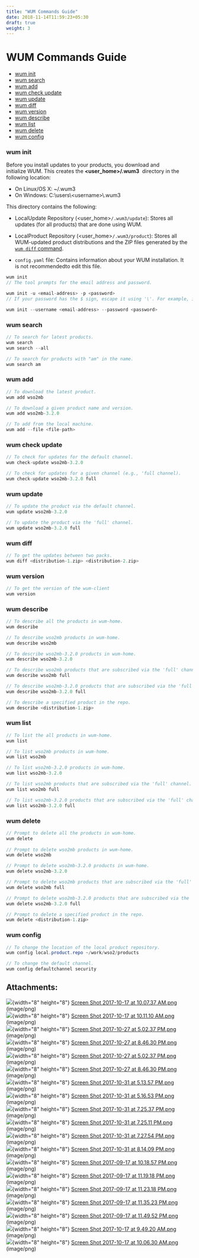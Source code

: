 ```yaml
---
title: "WUM Commands Guide"
date: 2018-11-14T11:59:23+05:30
draft: true
weight: 3
---
```

# WUM Commands Guide

-   [wum init](#WUMCommandsGuide-wuminit)
-   [wum search](#WUMCommandsGuide-wumsearch)
-   [wum add](#WUMCommandsGuide-wumadd)
-   [wum check update](#WUMCommandsGuide-wumcheckupdate)
-   [wum update](#WUMCommandsGuide-wumupdate)
-   [wum diff](#WUMCommandsGuide-wumdiff)
-   [wum version](#WUMCommandsGuide-wumversion)
-   [wum describe](#WUMCommandsGuide-wumdescribe)
-   [wum list](#WUMCommandsGuide-wumlist)
-   [wum delete](#WUMCommandsGuide-wumdelete)
-   [wum config](#WUMCommandsGuide-wumconfig)

### wum init

Before you install updates to your products, you download and
initialize WUM. This creates the **&lt;user\_home&gt;/.wum3**  directory
in the following location:

-   On Linux/OS X: \~/.wum3
-   On Windows: C:\\users\\&lt;username&gt;\\.wum3

This directory contains the following:

-   LocalUpdate Repository (&lt;user\_home&gt;`/.wum3/update`): Stores
    all updates (for all products) that are done using WUM.

-   LocalProduct Repository (&lt;user\_home&gt;`/.wum3/product`): Stores
    all WUM-updated product distributions and the ZIP files generated by
    the 
    [`wum diff` command](#WUMCommandsGuide-GenerateaZIPfilewithWUMupdates).

-   `config.yaml` file: Contains information about your WUM
    installation. It is not recommendedto edit this file.

``` java
wum init  
// The tool prompts for the email address and password.

wum init -u <email-address> -p <password>
// If your password has the $ sign, escape it using '\'. For example, if your password is 123$abc, you should enter 123\$abc. This is because the $ sign is used for variables in BASH.

wum init --username <email-address> --password <password>
```

### wum search

  

``` java
// To search for latest products.
wum search
wum search --all

// To search for products with "am" in the name.
wum search am
```

### wum add

``` java
// To download the latest product.
wum add wso2mb

// To download a given product name and version.
wum add wso2mb-3.2.0

// To add from the local machine.
wum add --file <file-path>
```

### wum check update

``` java
// To check for updates for the default channel.
wum check-update wso2mb-3.2.0

// To check for updates for a given channel (e.g., 'full channel).
wum check-update wso2mb-3.2.0 full
```

### wum update

``` java
// To update the product via the default channel.
wum update wso2mb-3.2.0

// To update the product via the 'full' channel.
wum update wso2mb-3.2.0 full
```

### wum diff

``` java
// To get the updates between two packs.
wum diff <distribution-1.zip> <distribution-2.zip>
```

### wum version

``` java
// To get the version of the wum-client
wum version
```

### wum describe

``` java
// To describe all the products in wum-home.
wum describe  

// To describe wso2mb products in wum-home.
wum describe wso2mb

// To describe wso2mb-3.2.0 products in wum-home.
wum describe wso2mb-3.2.0

// To describe wso2mb products that are subscribed via the 'full' channel.
wum describe wso2mb full 

// To describe wso2mb-3.2.0 products that are subscribed via the 'full' channel.
wum describe wso2mb-3.2.0 full

// To describe a specified product in the repo.
wum describe <distribution-1.zip>
```

### wum list

``` java
// To list the all products in wum-home.
wum list

// To list wso2mb products in wum-home.
wum list wso2mb

// To list wso2mb-3.2.0 products in wum-home.
wum list wso2mb-3.2.0

// To list wso2mb products that are subscribed via the 'full' channel.
wum list wso2mb full

// To list wso2mb-3.2.0 products that are subscribed via the 'full' channel.
wum list wso2mb-3.2.0 full
```

### wum delete

``` java
// Prompt to delete all the products in wum-home.
wum delete
  
// Prompt to delete wso2mb products in wum-home.
wum delete wso2mb

// Prompt to delete wso2mb-3.2.0 products in wum-home.
wum delete wso2mb-3.2.0

// Prompt to delete wso2mb products that are subscribed via the 'full' channel.
wum delete wso2mb full

// Prompt to delete wso2mb-3.2.0 products that are subscribed via the 'full' channel.
wum delete wso2mb-3.2.0 full

// Prompt to delete a specified product in the repo.
wum delete <distribution-1.zip>
```

### wum config

``` java
// To change the location of the local product repository.
wum config local.product.repo ~/work/wso2/products

// To change the default channel.
wum config defaultchannel security
```

## Attachments:

![](images/icons/bullet_blue.gif){width="8" height="8"} [Screen Shot
2017-10-17 at 10.07.37 AM.png](attachments/103318237/103318238.png)
(image/png)  
![](images/icons/bullet_blue.gif){width="8" height="8"} [Screen Shot
2017-10-17 at 10.11.10 AM.png](attachments/103318237/103318239.png)
(image/png)  
![](images/icons/bullet_blue.gif){width="8" height="8"} [Screen Shot
2017-10-27 at 5.02.37 PM.png](attachments/103318237/103318240.png)
(image/png)  
![](images/icons/bullet_blue.gif){width="8" height="8"} [Screen Shot
2017-10-27 at 8.46.30 PM.png](attachments/103318237/103318241.png)
(image/png)  
![](images/icons/bullet_blue.gif){width="8" height="8"} [Screen Shot
2017-10-27 at 5.02.37 PM.png](attachments/103318237/103318242.png)
(image/png)  
![](images/icons/bullet_blue.gif){width="8" height="8"} [Screen Shot
2017-10-27 at 8.46.30 PM.png](attachments/103318237/103318243.png)
(image/png)  
![](images/icons/bullet_blue.gif){width="8" height="8"} [Screen Shot
2017-10-31 at 5.13.57 PM.png](attachments/103318237/103318244.png)
(image/png)  
![](images/icons/bullet_blue.gif){width="8" height="8"} [Screen Shot
2017-10-31 at 5.16.53 PM.png](attachments/103318237/103318245.png)
(image/png)  
![](images/icons/bullet_blue.gif){width="8" height="8"} [Screen Shot
2017-10-31 at 7.25.37 PM.png](attachments/103318237/103318246.png)
(image/png)  
![](images/icons/bullet_blue.gif){width="8" height="8"} [Screen Shot
2017-10-31 at 7.25.11 PM.png](attachments/103318237/103318247.png)
(image/png)  
![](images/icons/bullet_blue.gif){width="8" height="8"} [Screen Shot
2017-10-31 at 7.27.54 PM.png](attachments/103318237/103318248.png)
(image/png)  
![](images/icons/bullet_blue.gif){width="8" height="8"} [Screen Shot
2017-10-31 at 8.14.09 PM.png](attachments/103318237/103318249.png)
(image/png)  
![](images/icons/bullet_blue.gif){width="8" height="8"} [Screen Shot
2017-09-17 at 10.18.57 PM.png](attachments/103318237/103318250.png)
(image/png)  
![](images/icons/bullet_blue.gif){width="8" height="8"} [Screen Shot
2017-09-17 at 11.19.18 PM.png](attachments/103318237/103318251.png)
(image/png)  
![](images/icons/bullet_blue.gif){width="8" height="8"} [Screen Shot
2017-09-17 at 11.23.18 PM.png](attachments/103318237/103318252.png)
(image/png)  
![](images/icons/bullet_blue.gif){width="8" height="8"} [Screen Shot
2017-09-17 at 11.35.23 PM.png](attachments/103318237/103318253.png)
(image/png)  
![](images/icons/bullet_blue.gif){width="8" height="8"} [Screen Shot
2017-09-17 at 11.49.52 PM.png](attachments/103318237/103318254.png)
(image/png)  
![](images/icons/bullet_blue.gif){width="8" height="8"} [Screen Shot
2017-10-17 at 9.49.20 AM.png](attachments/103318237/103318255.png)
(image/png)  
![](images/icons/bullet_blue.gif){width="8" height="8"} [Screen Shot
2017-10-17 at 10.06.30 AM.png](attachments/103318237/103318256.png)
(image/png)  
